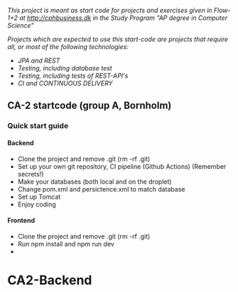 
*This project is meant as start code for projects and exercises given in Flow-1+2 at http://cphbusiness.dk in the Study Program "AP degree in Computer Science"*

*Projects which are expected to use this start-code are projects that require all, or most of the following technologies:*
 - *JPA and REST*
- *Testing, including database test*
- *Testing, including tests of REST-API's*
- *CI and CONTINUOUS DELIVERY*

## CA-2 startcode (group A, Bornholm)

### Quick start guide
#### Backend
 - Clone the project and remove .git (rm -rf .git)
 - Set up your own git repository, CI pipeline (Github Actions) (Remember secrets!)
 - Make your databases (both local and on the droplet)
 - Change pom.xml and persictence.xml to match database
 - Set up Tomcat
 - Enjoy coding

#### Frontend
- Clone the project and remove .git (rm -rf .git)
- Run npm install and npm run dev
- 
# CA2-Backend
